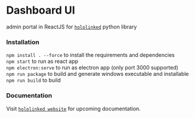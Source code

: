 # Dashboard UI

admin portal in ReactJS for [`hololinked`](https://github.com/VigneshVSV/hololinked) python library   

### Installation

```npm install . --force``` to install the requirements and dependencies <br/>
```npm start``` to run as react app <br/>
```npm electron:serve``` to run as electron app (only port 3000 supported) <br/>
```npm run package``` to build and generate windows executable and installable <br/>
```npm run build``` to build <br/>

### Documentation

Visit [`hololinked website`](https://hololinked.dev) for upcoming documentation.



